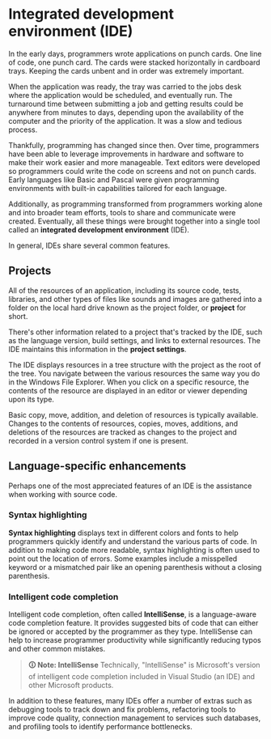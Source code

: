 # Integrated development environment (IDE)

In the early days, programmers wrote applications on punch cards. One line of code, one punch card. The cards were stacked horizontally in cardboard trays. Keeping the cards unbent and in order was extremely important.

When the application was ready, the tray was carried to the jobs desk where the application would be scheduled, and eventually run. The turnaround time between submitting a job and getting results could be anywhere from minutes to days, depending upon the availability of the computer and the priority of the application. It was a slow and tedious process.

Thankfully, programming has changed since then. Over time, programmers have been able to leverage improvements in hardware and software to make their work easier and more manageable. Text editors were developed so programmers could write the code on screens and not on punch cards. Early languages like Basic and Pascal were given programming environments with built-in capabilities tailored for each language.

Additionally, as programming transformed from programmers working alone and into broader team efforts, tools to share and communicate were created. Eventually, all these things were brought together into a single tool called an **integrated development environment** (IDE).

In general, IDEs share several common features.

## Projects
All of the resources of an application, including its source code, tests, libraries, and other types of files like sounds and images are gathered into a folder on the local hard drive known as the project folder, or **project** for short.

There's other information related to a project that's tracked by the IDE, such as the language version, build settings, and links to external resources. The IDE maintains this information in the **project settings**.

The IDE displays resources in a tree structure with the project as the root of the tree. You navigate between the various resources the same way you do in the Windows File Explorer. When you click on a specific resource, the contents of the resource are displayed in an editor or viewer depending upon its type.

Basic copy, move, addition, and deletion of resources is typically available. Changes to the contents of resources, copies, moves, additions, and deletions of the resources are tracked as changes to the project and recorded in a version control system if one is present.

## Language-specific enhancements
Perhaps one of the most appreciated features of an IDE is the assistance when working with source code.

### Syntax highlighting
**Syntax highlighting** displays text in different colors and fonts to help programmers quickly identify and understand the various parts of code. In addition to making code more readable, syntax highlighting is often used to point out the location of errors. Some examples include a misspelled keyword or a mismatched pair like an opening parenthesis without a closing parenthesis.

### Intelligent code completion
Intelligent code completion, often called **IntelliSense**, is a language-aware code completion feature. It provides suggested bits of code that can either be ignored or accepted by the programmer as they type. IntelliSense can help to increase programmer productivity while significantly reducing typos and other common mistakes.

>**🛈 Note: IntelliSense**
Technically, "IntelliSense" is Microsoft's version of intelligent code completion included in Visual Studio (an IDE) and other Microsoft products.

In addition to these features, many IDEs offer a number of extras such as debugging tools to track down and fix problems, refactoring tools to improve code quality, connection management to services such databases, and profiling tools to identify performance bottlenecks.